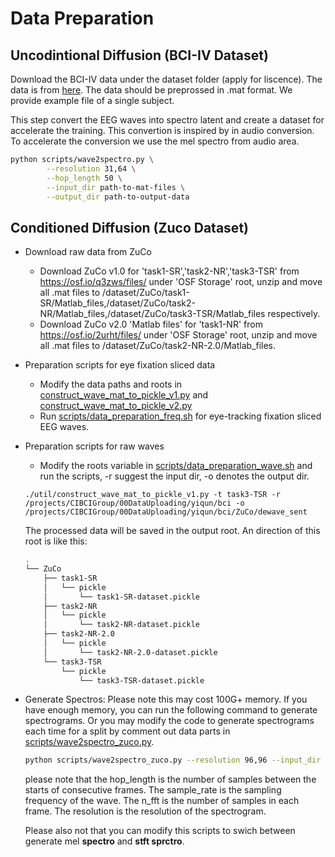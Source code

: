 
# Data Preparation

## Uncodintional Diffusion (BCI-IV Dataset)

Download the BCI-IV data under the dataset folder (apply for liscence). The data is from [here](https://www.bbci.de/competition/iv/#dataset2). The data should be preprossed in .mat format. We provide example file of a single subject. 

This step convert the EEG waves into spectro latent and create a dataset for accelerate the training. This convertion is inspired by in audio conversion. To accelerate the conversion we use the mel spectro from audio area. 

```sh
python scripts/wave2spectro.py \
        --resolution 31,64 \
        --hop_length 50 \
        --input_dir path-to-mat-files \
        --output_dir path-to-output-data
```
 


## Conditioned Diffusion (Zuco Dataset)

* Download raw data from ZuCo
  * Download ZuCo v1.0 for 'task1-SR','task2-NR','task3-TSR' from https://osf.io/q3zws/files/ under 'OSF Storage' root,
  unzip and move all .mat files to /dataset/ZuCo/task1-SR/Matlab_files,/dataset/ZuCo/task2-NR/Matlab_files,/dataset/ZuCo/task3-TSR/Matlab_files respectively.
  * Download ZuCo v2.0 'Matlab files' for 'task1-NR' from https://osf.io/2urht/files/ under 'OSF Storage' root, unzip and move all .mat files to /dataset/ZuCo/task2-NR-2.0/Matlab_files.
* Preparation scripts for eye fixation sliced data
  * Modify the data paths and roots in [construct_wave_mat_to_pickle_v1.py](util/construct_dataset_mat_to_pickle_v1.py) and [construct_wave_mat_to_pickle_v2.py](util/construct_dataset_mat_to_pickle_v2.py)
  * Run [scripts/data_preparation_freq.sh](scripts/data_preparation_freq.sh) for eye-tracking fixation sliced EEG waves. 
* Preparation scripts for raw waves
  * Modify the roots variable in  [scripts/data_preparation_wave.sh](scripts/data_preparation_wave.sh) and run the scripts, -r suggest the input dir, -o denotes the output dir.
  ```python3 
  ./util/construct_wave_mat_to_pickle_v1.py -t task3-TSR -r /projects/CIBCIGroup/00DataUploading/yiqun/bci -o /projects/CIBCIGroup/00DataUploading/yiqun/bci/ZuCo/dewave_sent
  ```
  The processed data will be saved in the output root. An direction of this root is like this:
  ```sh
  .
  └── ZuCo
      ├── task1-SR
      │   └── pickle
      │       └── task1-SR-dataset.pickle
      ├── task2-NR
      │   └── pickle
      │       └── task2-NR-dataset.pickle
      ├── task2-NR-2.0
      │   └── pickle
      │       └── task2-NR-2.0-dataset.pickle
      └── task3-TSR
          └── pickle
              └── task3-TSR-dataset.pickle
  ```

* Generate Spectros: Please note this may cost 100G+ memory. If you have enough memory, you can run the following command to generate spectrograms. Or you may modify the code to generate spectrograms each time for a split by comment out data parts in [scripts/wave2spectro_zuco.py](scripts/wave2spectro_zuco.py).
  ```sh 
  python scripts/wave2spectro_zuco.py --resolution 96,96 --input_dir path-to-preprocessed-zuco --output_dir path-to-output-data --hop_length 75 --sample_rate 500 --n_fft 100
  ```
  please note that the hop_length is the number of samples between the starts of consecutive frames. The sample_rate is the sampling frequency of the wave. The n_fft is the number of samples in each frame. The resolution is the resolution of the spectrogram. 
  
  Please also not that you can modify this scripts to swich between generate mel **spectro** and **stft sprctro**. 

